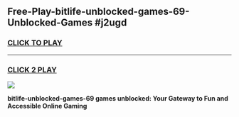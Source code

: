 
## Free-Play-bitlife-unblocked-games-69-Unblocked-Games #j2ugd
<h3>
<a href="https://news.freeplayer.one?title=bitlife-unblocked-games-69&ref=8M">CLICK TO PLAY</a></h3>
<hr>

<h3>
<a href="https://news.freeplayer.one?title=bitlife-unblocked-games-69&ref=8M">CLICK 2 PLAY</a>
  
</h3>

<a href="https://news.freeplayer.one?title=bitlife-unblocked-games-69&ref=8M"><img src="https://clearcache.store/games.png"></a>


**bitlife-unblocked-games-69 games unblocked: Your Gateway to Fun and Accessible Online Gaming**
